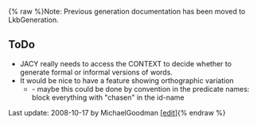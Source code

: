 {% raw %}Note: Previous generation documentation has been moved to
LkbGeneration.

## ToDo

- JACY really needs to access the CONTEXT to decide whether to
generate formal or informal versions of words.
- It would be nice to have a feature showing orthographic variation
  - \- maybe this could be done by convention in the predicate
names: block everything with "chasen" in the id-name

Last update: 2008-10-17 by MichaelGoodman [[edit](https://github.com/delph-in/docs/wiki/JacyGeneration/_edit)]{% endraw %}